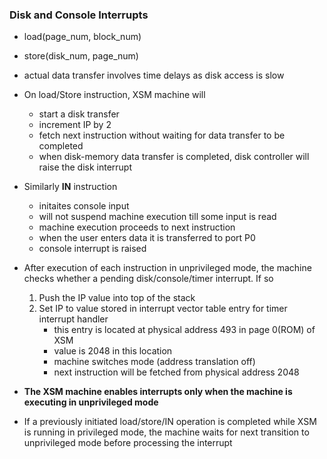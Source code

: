 ### Disk and Console Interrupts

- load(page_num, block_num)
- store(disk_num, page_num)

- actual data transfer involves time delays as disk access is slow

- On load/Store instruction, XSM machine will
    - start a disk transfer
    - increment IP by 2
    - fetch next instruction without waiting for data transfer to be completed
    - when disk-memory data transfer is completed, disk controller will raise the disk interrupt

- Similarly **IN** instruction
    - initaites console input
    - will not suspend machine execution till some input is read
    - machine execution proceeds to next instruction
    - when the user enters data it is transferred to port P0
    - console interrupt is raised

- After execution of each instruction in unprivileged mode, the machine checks whether a pending disk/console/timer interrupt. If so
    1. Push the IP value into top of the stack
    2. Set IP to value stored in interrupt vector table entry for timer interrupt handler
        - this entry is located at physical address 493 in page 0(ROM) of XSM 
        - value is 2048 in this location
        - machine switches mode (address translation off)
        - next instruction will be fetched from physical address 2048

- **The XSM machine enables interrupts only when the machine is executing in unprivileged mode**
- If a previously initiated load/store/IN operation is completed while XSM is running in privileged mode, the machine waits for next transition to unprivileged mode before processing the interrupt